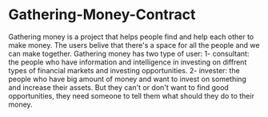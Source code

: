 # Gathering-Money-Contract

Gathering money is a project that helps people find and help each other to make money. The users belive that there's a space for all the people and we can make together.
Gathering money has two type of user:
1- consultant: the people who have information and intelligence in investing on diffrent types of financial markets and investing opportunities.
2- invester: the people who have big amount of money and want to invest on something and increase their assets. But they can't or don't want to find good opportunities, they need someone to tell them what should they do to their money.
